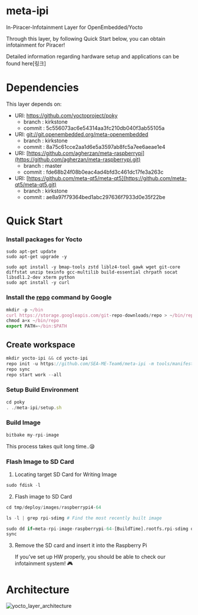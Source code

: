 # meta-ipi

In-Piracer-Infotainment Layer for OpenEmbedded/Yocto

Through this layer, by following Quick Start below, you can obtain infotainment for Piracer!

Detailed information regarding hardware setup and applications can be found here[링크]

# Dependencies

This layer depends on:

- URI: https://github.com/yoctoproject/poky
    - branch : kirkstone
    - commit : 5c556073ac6e54314aa3fc210db040f3ab55105a
- URI: [git://git.openembedded.org/meta-openembedded](https://git.openembedded.org/meta-openembedded//)
    - branch : kirkstone
    - commit : 8a75c61cce2aa1d6e5a3597ab8fc5a7ee6aeae1e4
- URI: [https://github.com/agherzan/meta-raspberrypi](https://github.com/agherzan/meta-raspberrypi.git)
    - branch : master
    - commit : fde68b24f08b0eac4ad4bfd3c461dc17fe3a263c
- URI: [https://github.com/meta-qt5/meta-qt5](https://github.com/meta-qt5/meta-qt5.git)
    - branch : kirkstone
    - commit : ae8a97f79364bed1abc297636f7933d0e35f22be

# Quick Start

### Install packages for Yocto

```
sudo apt-get update
sudo apt-get upgrade -y
```

```
sudo apt install -y bmap-tools zstd liblz4-tool gawk wget git-core diffstat unzip texinfo gcc-multilib build-essential chrpath socat libsdl1.2-dev xterm python
sudo apt install -y curl
```

### Install the [repo](https://source.android.com/docs/setup/download/downloading?hl=ko#installing-repo) command by Google

```jsx
mkdir -p ~/bin
curl https://storage.googleapis.com/git-repo-downloads/repo > ~/bin/repo
chmod a+x ~/bin/repo
export PATH=~/bin:$PATH
```

## Create workspace

```jsx
mkdir yocto-ipi && cd yocto-ipi
repo init -u https://github.com/SEA-ME-Team6/meta-ipi -m tools/manifests/ipi-yocto.xml
repo sync
repo start work --all
```

### **Setup Build Environment**

```jsx
cd poky
. ./meta-ipi/setup.sh
```

### Build Image

```python
bitbake my-rpi-image
```

This process takes quit long time..😪

### Flash Image to SD Card

1. Locating target SD Card for Writing Image

```python
sudo fdisk -l
```

2. Flash image to SD Card

```python
cd tmp/deploy/images/raspberrypi4-64

ls -l | grep rpi-sdimg # Find the most recently built image

sudo dd if=meta-rpi-image-raspberrypi-64-[BuildTime].rootfs.rpi-sdimg of=/dev/sda # Flash built image to target SD card
sync
```

3. Remove the SD card and insert it into the Raspberry Pi
    
    If you’ve set up HW properly, you should be able to check our infotainment system! 🎮


# Architecture
![yocto_layer_architecture](https://github.com/SEA-ME-Team6/meta-ipi/assets/106136905/ceda9706-da56-4a2f-afbc-e59ed040560e)
